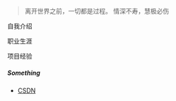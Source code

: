  > 离开世界之前，一切都是过程。
 > 情深不寿，慧极必伤

自我介绍

职业生涯

项目经验

##### Something

- [CSDN][1]

[1]: https://blog.csdn.net/why_still_confused
